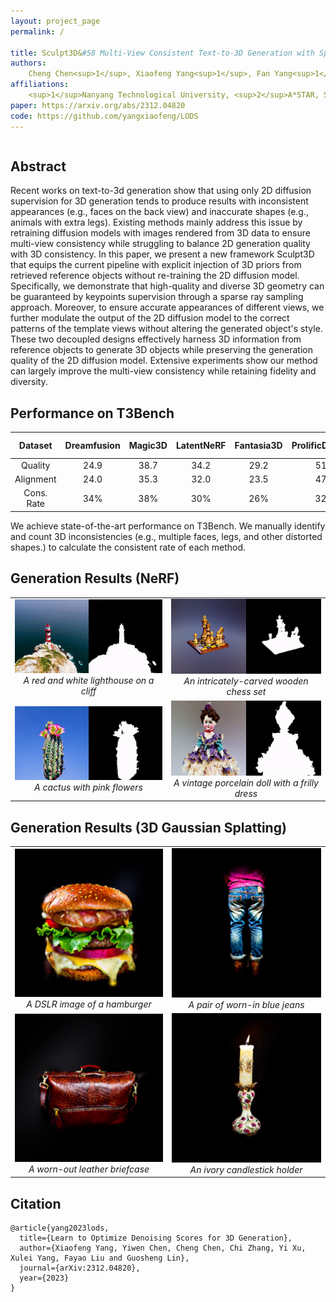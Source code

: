 ```yaml
---
layout: project_page
permalink: /

title: Sculpt3D&#58 Multi-View Consistent Text-to-3D Generation with Sparse 3D Prior
authors:
    Cheng Chen<sup>1</sup>, Xiaofeng Yang<sup>1</sup>, Fan Yang<sup>1</sup>, Chengzeng Feng<sup>1</sup>, Zhoujie Fu <sup>1</sup>, Chuan-Sheng Foo<sup>2</sup>,  Guosheng Lin<sup>1</sup> and Fayao Liu<sup>2</sup>
affiliations:
    <sup>1</sup>Nanyang Technological University, <sup>2</sup>A*STAR, Singapore
paper: https://arxiv.org/abs/2312.04820
code: https://github.com/yangxiaofeng/LODS
---
```

<div class="columns is-centered has-text-centered">
    <div class="column is-four-fifths">
        <h2>Abstract</h2>
        <div class="content has-text-justified">
Recent works on text-to-3d generation show that using only 2D diffusion supervision for 3D generation tends to produce results with inconsistent appearances (e.g., faces on the back view) and inaccurate shapes (e.g., animals with extra legs). Existing methods mainly address this issue by retraining diffusion models with images rendered from 3D data to ensure multi-view consistency while struggling to balance 2D generation quality with 3D consistency. In this paper, we present a new framework Sculpt3D that equips the current pipeline with explicit injection of 3D priors from retrieved reference objects without re-training the 2D diffusion model. Specifically, we demonstrate that high-quality and diverse 3D geometry can be guaranteed by keypoints supervision through a sparse ray sampling approach. Moreover, to ensure accurate appearances of different views, we further modulate the output of the 2D diffusion model to the correct patterns of the template views without altering the generated object's style. These two decoupled designs effectively harness 3D information from reference objects to generate 3D objects while preserving the generation quality of the 2D diffusion model. Extensive experiments show our method can largely improve the multi-view consistency while retaining fidelity and diversity.        </div>
    </div>
</div>




## Performance on T3Bench


| Dataset      | Dreamfusion | Magic3D | LatentNeRF | Fantasia3D |  ProlificDreamer | **Ours-Sculpt3D**|
|:------------:|:-----------:|:-------:|:----------:|:----------:|:---------------:|:-----------------:|
| Quality      |     24.9    |   38.7  |    34.2    |    29.2    |     51.1        |     **53.6**      |  
| Alignment    |     24.0    |   35.3  |    32.0    |    23.5    |     47.8        |     **49.3**      |  
| Cons. Rate   |     34\%    |   38\%  |    30\%    |    26\%    |     32\%        |     **76\%**      |  

We achieve state-of-the-art performance on T3Bench. We manually identify and count 3D inconsistencies (e.g., multiple faces, legs, and other distorted shapes.) to calculate the consistent rate of each method. 

## Generation Results (NeRF)

<table style="border: none;">
  <tr>
    <td style="text-align: center;">
      <img src="static/image/demo_gif1.gif" alt="A red and white lighthouse on a cliff" />
      <br><em>A red and white lighthouse on a cliff</em>
    </td>
    <td style="text-align: center;">
      <img src="static/image/demo_gif2.gif" alt="An intricately-carved wooden chess set" />
      <br><em>An intricately-carved wooden chess set</em>
    </td>
  </tr>
  <tr>
    <td style="text-align: center;">
      <img src="static/image/demo_gif3.gif" alt="A cactus with pink flowers" />
      <br><em>A cactus with pink flowers</em>
    </td>
    <td style="text-align: center;">
      <img src="static/image/demo_gif4.gif" alt="A vintage porcelain doll with a frilly dress" />
      <br><em>A vintage porcelain doll with a frilly dress</em>
    </td>
  </tr>
</table>

## Generation Results (3D Gaussian Splatting)

<table style="border: none;">
  <tr>
    <td style="text-align: center;">
      <img src="static/image/demo_gif_gs_1.gif" alt="A DSLR image of a hamburger" />
      <br><em>A DSLR image of a hamburger</em>
    </td>
    <td style="text-align: center;">
      <img src="static/image/demo_gif_gs_2.gif" alt="A pair of worn-in blue jeans" />
      <br><em>A pair of worn-in blue jeans</em>
    </td>
  </tr>
  <tr>
    <td style="text-align: center;">
      <img src="static/image/demo_gif_gs_3.gif" alt="A worn-out leather briefcase" />
      <br><em>A worn-out leather briefcase</em>
    </td>
    <td style="text-align: center;">
      <img src="static/image/demo_gif_gs_4.gif" alt="An ivory candlestick holder" />
      <br><em>An ivory candlestick holder</em>
    </td>
  </tr>
</table>


## Citation
```
@article{yang2023lods,
  title={Learn to Optimize Denoising Scores for 3D Generation},
  author={Xiaofeng Yang, Yiwen Chen, Cheng Chen, Chi Zhang, Yi Xu, Xulei Yang, Fayao Liu and Guosheng Lin},
  journal={arXiv:2312.04820},
  year={2023}
}
```
